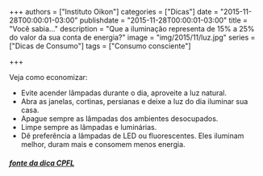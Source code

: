 +++
authors = ["Instituto Oikon"]
categories = ["Dicas"]
date = "2015-11-28T00:00:01-03:00"
publishdate = "2015-11-28T00:00:01-03:00"
title = "Você sabia..."
description = "Que a iluminação representa de 15% a 25% do valor da sua conta de energia?"
image = "img/2015/11/luz.jpg"
series = ["Dicas de Consumo"]
tags = ["Consumo consciente"]


+++



Veja como economizar:

- Evite acender lâmpadas durante o dia, aproveite a luz natural.
- Abra as janelas, cortinas, persianas e deixe a luz do dia iluminar sua casa.
- Apague sempre as lâmpadas dos ambientes desocupados.
- Limpe sempre as lâmpadas e luminárias.
- Dê preferência a lâmpadas de LED ou fluorescentes. Eles iluminam melhor, duram mais e consomem menos energia.




##### [fonte da dica CPFL](http://www.cpfl.com.br/energias-sustentaveis/eficiencia-energetica/uso-consciente/dicas-de-consumo/Paginas/default.aspx)
